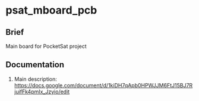 # psat_mboard_pcb

## Brief

Main board for PocketSat project

## Documentation

1. Main description: https://docs.google.com/document/d/1kiDH7qApb0HPWJJM6FtJ15BJ7RjuifFk4pmIx_Jzyio/edit
